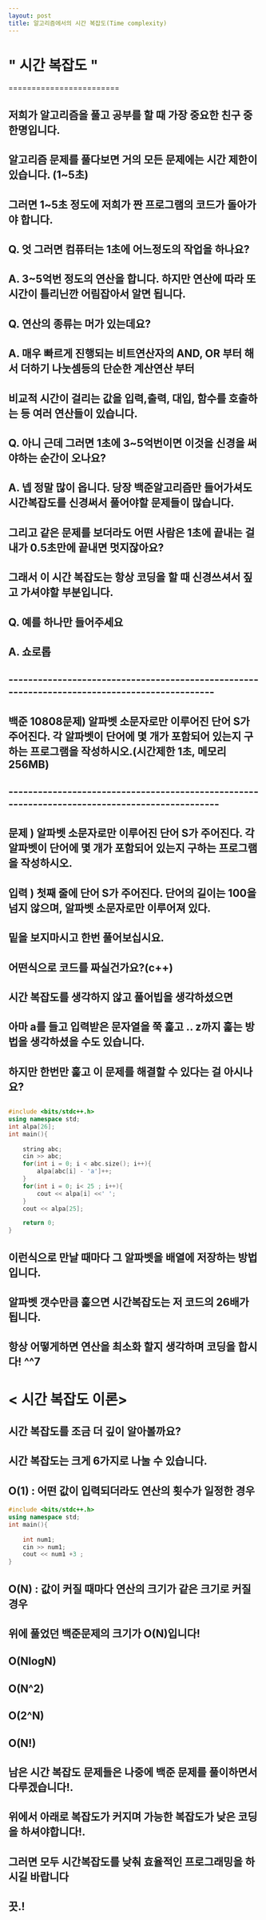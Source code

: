 ```yaml
---
layout: post
title: 알고리즘에서의 시간 복잡도(Time complexity)
---
```

# " 시간 복잡도 "
========================
## 저희가 알고리즘을 풀고 공부를 할 때 가장 중요한 친구 중 한명입니다.
## 알고리즘 문제를 풀다보면 거의 모든 문제에는 시간 제한이 있습니다. (1~5초)
## 그러면 1~5초 정도에 저희가 짠 프로그램의 코드가 돌아가야 합니다.
## 
## Q. 엇 그러면 컴퓨터는 1초에 어느정도의 작업을 하나요?
## A. 3~5억번 정도의 연산을 합니다. 하지만 연산에 따라 또 시간이 틀리닌깐 어림잡아서 알면 됩니다.
## Q. 연산의 종류는 머가 있는데요?
## A. 매우 빠르게 진행되는 비트연산자의 AND, OR 부터 해서 더하기 나눗셈등의 단순한 계산연산 부터
##    비교적 시간이 걸리는 값을 입력,출력, 대입, 함수를 호출하는 등 여러 연산들이 있습니다.
## Q. 아니 근데 그러면 1초에 3~5억번이면 이것을 신경을 써야하는 순간이 오나요?
## A. 넵 정말 많이 옵니다. 당장 백준알고리즘만 들어가셔도 시간복잡도를 신경써서 풀어야할 문제들이 많습니다.
##    그리고 같은 문제를 보더라도 어떤 사람은 1초에 끝내는 걸 내가 0.5초만에 끝내면 멋지잖아요?
##    그래서 이 시간 복잡도는 항상 코딩을 할 때 신경쓰셔서 짚고 가셔야할 부분입니다.
## Q. 예를 하나만 들어주세요
## A. 쇼로롭
## 
## ---------------------------------------------------------------------------------------------
## 백준 10808문제) 알파벳 소문자로만 이루어진 단어 S가 주어진다. 각 알파벳이 단어에 몇 개가 포함되어 있는지 구하는 프로그램을 작성하시오.(시간제한 1초, 메모리 256MB)
## ----------------------------------------------------------------------------------------------
## 문제 ) 알파벳 소문자로만 이루어진 단어 S가 주어진다. 각 알파벳이 단어에 몇 개가 포함되어 있는지 구하는 프로그램을 작성하시오.
## 입력 ) 첫째 줄에 단어 S가 주어진다. 단어의 길이는 100을 넘지 않으며, 알파벳 소문자로만 이루어져 있다. 
## 
## 
## 밑을 보지마시고 한번 풀어보십시요.
## 어떤식으로 코드를 짜실건가요?(c++)
## 
## 시간 복잡도를 생각하지 않고 풀어빕을 생각하셨으면
## 아마 a를 들고 입력받은 문자열을 쭉 훑고 .. z까지 훑는 방법을 생각하셨을 수도 있습니다.
## 
## 하지만 한번만 훑고 이 문제를 해결할 수 있다는 걸 아시나요?  
## 

```C++
#include <bits/stdc++.h>
using namespace std;
int alpa[26];
int main(){
    
    string abc;
    cin >> abc;
    for(int i = 0; i < abc.size(); i++){
        alpa[abc[i] - 'a']++;
    }
    for(int i = 0; i< 25 ; i++){
        cout << alpa[i] <<' ';
    }
    cout << alpa[25];

    return 0;
}

```
## 이런식으로 만날 때마다 그 알파벳을 배열에 저장하는 방법입니다.
## 알파벳 갯수만큼 훑으면 시간복잡도는 저 코드의 26배가 됩니다.
##   
## 항상 어떻게하면 연산을 최소화 할지 생각하며 코딩을 합시다! ^^7
## 
# < 시간 복잡도 이론>
## 
## 시간 복잡도를 조금 더 깊이 알아볼까요?
## 시간 복잡도는 크게 6가지로 나눌 수 있습니다.
## O(1) : 어떤 값이 입력되더라도 연산의 횟수가 일정한 경우
```C++
#include <bits/stdc++.h>
using namespace std;
int main(){
    
    int num1;
    cin >> num1;
    cout << num1 +3 ;
}
```
## 
## O(N) : 값이 커질 때마다 연산의 크기가 같은 크기로 커질 경우
## 위에 풀었던 백준문제의 크기가 O(N)입니다!
## 
## O(NlogN) 
## O(N^2)
## O(2^N)
## O(N!)
## 
## 남은 시간 복잡도 문제들은 나중에 백준 문제를 풀이하면서 다루겠습니다!.
## 위에서 아래로 복잡도가 커지며 가능한 복잡도가 낮은 코딩을 하셔야합니다!.
## 
## 그러면 모두 시간복잡도를 낮춰 효율적인 프로그래밍을 하시길 바랍니다
## 끗.!